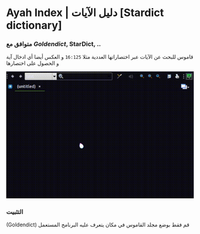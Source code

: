 # Ayah Index | دليل الآيات [Stardict dictionary]
### متوافق مع ***Goldendict***, StarDict, ..
قاموس للبحث عن الآيات عبر اختصاراتها العددية مثلا `16:125` و العكس أيضا أي ادخال آية و الحصول على اختصارها

![exampleGIF](ayah_search.gif)

### التثبيت
 (Goldendict) قم فقط بوضع مجلد القاموس في مكان يتعرف عليه البرنامج المستعمل
